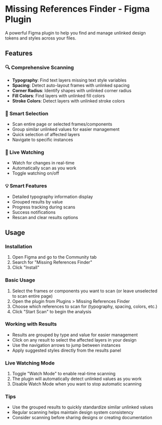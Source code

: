 # Missing References Finder - Figma Plugin

A powerful Figma plugin to help you find and manage unlinked design tokens and styles across your files.

## Features

### 🔍 Comprehensive Scanning
- **Typography**: Find text layers missing text style variables
- **Spacing**: Detect auto-layout frames with unlinked spacing
- **Corner Radius**: Identify shapes with unlinked corner radius
- **Fill Colors**: Find layers with unlinked fill colors
- **Stroke Colors**: Detect layers with unlinked stroke colors

### 🎯 Smart Selection
- Scan entire page or selected frames/components
- Group similar unlinked values for easier management
- Quick selection of affected layers
- Navigate to specific instances

### 👀 Live Watching
- Watch for changes in real-time
- Automatically scan as you work
- Toggle watching on/off

### 💡 Smart Features
- Detailed typography information display
- Grouped results by value
- Progress tracking during scans
- Success notifications
- Rescan and clear results options

## Usage

### Installation
1. Open Figma and go to the Community tab
2. Search for "Missing References Finder"
3. Click "Install"

### Basic Usage
1. Select the frames or components you want to scan (or leave unselected to scan entire page)
2. Open the plugin from Plugins > Missing References Finder
3. Choose which references to scan for (typography, spacing, colors, etc.)
4. Click "Start Scan" to begin the analysis

### Working with Results
- Results are grouped by type and value for easier management
- Click on any result to select the affected layers in your design
- Use the navigation arrows to jump between instances
- Apply suggested styles directly from the results panel

### Live Watching Mode
1. Toggle "Watch Mode" to enable real-time scanning
2. The plugin will automatically detect unlinked values as you work
3. Disable Watch Mode when you want to stop automatic scanning

### Tips
- Use the grouped results to quickly standardize similar unlinked values
- Regular scanning helps maintain design system consistency
- Consider scanning before sharing designs or creating documentation
